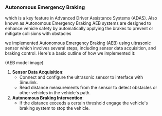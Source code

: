 # 

### Autonomous Emergency Braking

 which is a key feature in Advanced Driver Assistance Systems (ADAS). Also known as Autonomous Emergency Braking  AEB systems are designed to enhance vehicle safety by automatically applying the brakes to prevent or mitigate collisions with obstacles

we implemented Autonomous Emergency Braking (AEB) using ultrasonic sensor which  involves several steps, including sensor data acquisition, and braking control. Here's a basic outline of how we implemented it:

(AEB model image)

1. **Sensor Data Acquisition**:
    - Connect and configure the ultrasonic sensor to interface with Simulink.
    - Read distance measurements from the sensor to detect obstacles or other vehicles in the vehicle's path.
2. **Autonomous Braking Intervention**:
    - If the distance exceeds a certain threshold engage the vehicle's braking system to stop the vehicle.
